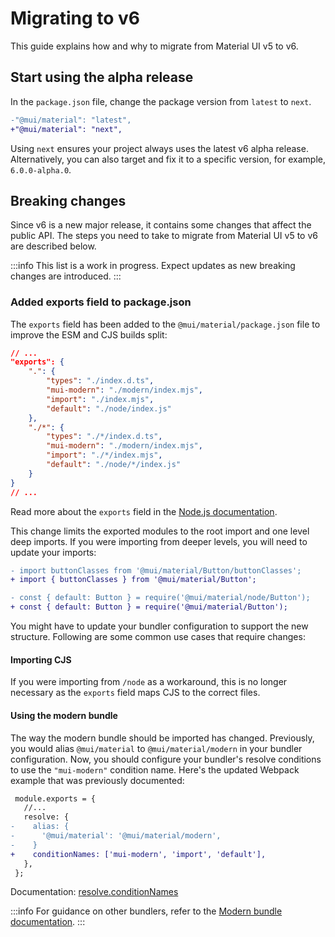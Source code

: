 # Migrating to v6

<p class="description">This guide explains how and why to migrate from Material UI v5 to v6.</p>

## Start using the alpha release

In the `package.json` file, change the package version from `latest` to `next`.

```diff title="package.json"
-"@mui/material": "latest",
+"@mui/material": "next",
```

Using `next` ensures your project always uses the latest v6 alpha release.
Alternatively, you can also target and fix it to a specific version, for example, `6.0.0-alpha.0`.

## Breaking changes

Since v6 is a new major release, it contains some changes that affect the public API.
The steps you need to take to migrate from Material UI v5 to v6 are described below.

:::info
This list is a work in progress.
Expect updates as new breaking changes are introduced.
:::

### Added exports field to package.json

The `exports` field has been added to the `@mui/material/package.json` file to improve the ESM and CJS builds split:

```json title="@mui/material/package.json"
// ...
"exports": {
    ".": {
        "types": "./index.d.ts",
        "mui-modern": "./modern/index.mjs",
        "import": "./index.mjs",
        "default": "./node/index.js"
    },
    "./*": {
        "types": "./*/index.d.ts",
        "mui-modern": "./modern/index.mjs",
        "import": "./*/index.mjs",
        "default": "./node/*/index.js"
    }
}
// ...
```

Read more about the `exports` field in the [Node.js documentation](https://nodejs.org/api/packages.html#exports).

This change limits the exported modules to the root import and one level deep imports.
If you were importing from deeper levels, you will need to update your imports:

```diff title="index.mjs"
- import buttonClasses from '@mui/material/Button/buttonClasses';
+ import { buttonClasses } from '@mui/material/Button';
```

```diff title="index.cjs"
- const { default: Button } = require('@mui/material/node/Button');
+ const { default: Button } = require('@mui/material/Button');
```

You might have to update your bundler configuration to support the new structure.
Following are some common use cases that require changes:

#### Importing CJS

If you were importing from `/node` as a workaround, this is no longer necessary as the `exports` field maps CJS to the correct files.

#### Using the modern bundle

The way the modern bundle should be imported has changed.
Previously, you would alias `@mui/material` to `@mui/material/modern` in your bundler configuration.
Now, you should configure your bundler's resolve conditions to use the `"mui-modern"` condition name.
Here's the updated Webpack example that was previously documented:

```diff title="webpack.config.js"
 module.exports = {
   //...
   resolve: {
-    alias: {
-      '@mui/material': '@mui/material/modern',
-    }
+    conditionNames: ['mui-modern', 'import', 'default'],
   },
 };
```

Documentation: [resolve.conditionNames](https://webpack.js.org/configuration/resolve/#resolveconditionnames)

:::info
For guidance on other bundlers, refer to the [Modern bundle documentation](/material-ui/guides/minimizing-bundle-size/#modern-bundle).
:::

